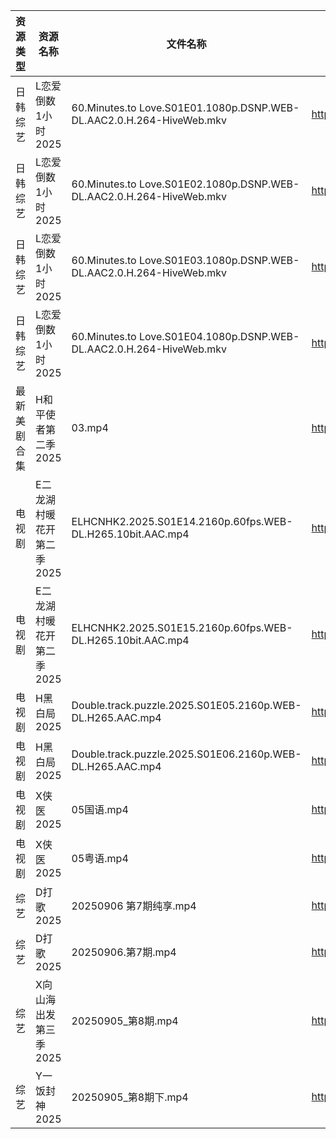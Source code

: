 | 资源类型   | 资源名称            | 文件名称                                                                 | 分享链接                                 | 更新时间                |
| ------ | --------------- | -------------------------------------------------------------------- | ------------------------------------ | ------------------- |
| 日韩综艺   | L恋爱倒数1小时2025    | 60.Minutes.to Love.S01E01.1080p.DSNP.WEB-DL.AAC2.0.H.264-HiveWeb.mkv | https://pan.quark.cn/s/8e32fe75dba6  | 2025-09-06 10:30:40 |
| 日韩综艺   | L恋爱倒数1小时2025    | 60.Minutes.to Love.S01E02.1080p.DSNP.WEB-DL.AAC2.0.H.264-HiveWeb.mkv | https://pan.quark.cn/s/8e32fe75dba6  | 2025-09-06 10:30:36 |
| 日韩综艺   | L恋爱倒数1小时2025    | 60.Minutes.to Love.S01E03.1080p.DSNP.WEB-DL.AAC2.0.H.264-HiveWeb.mkv | https://pan.quark.cn/s/8e32fe75dba6  | 2025-09-06 10:30:44 |
| 日韩综艺   | L恋爱倒数1小时2025    | 60.Minutes.to Love.S01E04.1080p.DSNP.WEB-DL.AAC2.0.H.264-HiveWeb.mkv | https://pan.quark.cn/s/8e32fe75dba6  | 2025-09-06 10:30:53 |
| 最新美剧合集 | H和平使者第二季2025    | 03.mp4                                                               | https://www.alipan.com/s/5Gf8XwFvkUq | 2025-09-06 09:59:39 |
| 电视剧    | E二龙湖村暖花开第二季2025 | ELHCNHK2.2025.S01E14.2160p.60fps.WEB-DL.H265.10bit.AAC.mp4           | https://pan.quark.cn/s/8fd0747e49e4  | 2025-09-06 16:15:35 |
| 电视剧    | E二龙湖村暖花开第二季2025 | ELHCNHK2.2025.S01E15.2160p.60fps.WEB-DL.H265.10bit.AAC.mp4           | https://pan.quark.cn/s/8fd0747e49e4  | 2025-09-06 16:15:32 |
| 电视剧    | H黑白局2025        | Double.track.puzzle.2025.S01E05.2160p.WEB-DL.H265.AAC.mp4            | https://pan.quark.cn/s/18c72e14cfcd  | 2025-09-06 16:17:31 |
| 电视剧    | H黑白局2025        | Double.track.puzzle.2025.S01E06.2160p.WEB-DL.H265.AAC.mp4            | https://pan.quark.cn/s/18c72e14cfcd  | 2025-09-06 16:17:28 |
| 电视剧    | X侠医2025         | 05国语.mp4                                                             | https://pan.quark.cn/s/9e02baaca836  | 2025-09-06 10:24:25 |
| 电视剧    | X侠医2025         | 05粤语.mp4                                                             | https://pan.quark.cn/s/9e02baaca836  | 2025-09-06 10:24:30 |
| 综艺     | D打歌2025         | 20250906 第7期纯享.mp4                                                   | https://pan.quark.cn/s/bd23329f1a1a  | 2025-09-06 16:28:40 |
| 综艺     | D打歌2025         | 20250906.第7期.mp4                                                     | https://pan.quark.cn/s/bd23329f1a1a  | 2025-09-06 16:28:43 |
| 综艺     | X向山海出发第三季2025   | 20250905_第8期.mp4                                                     | https://www.alipan.com/s/e8WMpKpkP9w | 2025-09-06 00:01:09 |
| 综艺     | Y一饭封神2025       | 20250905_第8期下.mp4                                                    | https://www.alipan.com/s/w4Qpfj6YdVw | 2025-09-06 00:01:15 |
